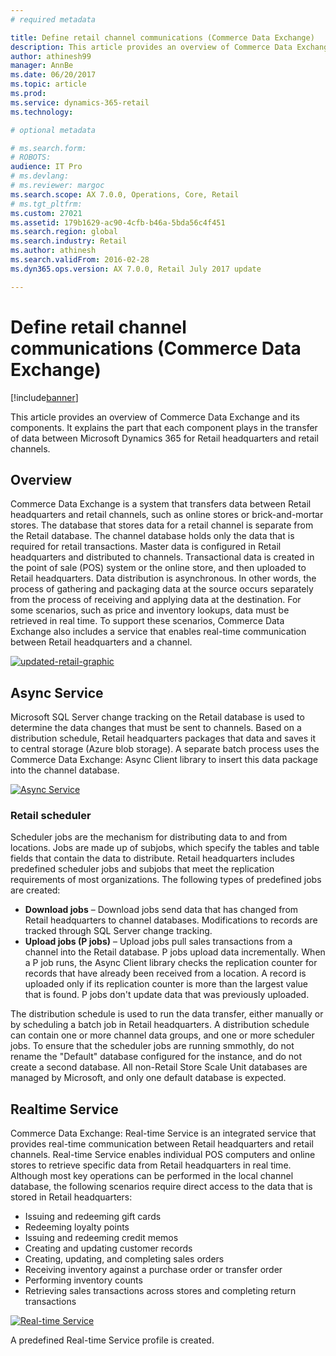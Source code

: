 ```yaml
---
# required metadata

title: Define retail channel communications (Commerce Data Exchange)
description: This article provides an overview of Commerce Data Exchange and its components. It explains the part that each component plays in the transfer of data between Microsoft Dynamics 365 for Retail and retail channels.
author: athinesh99
manager: AnnBe
ms.date: 06/20/2017
ms.topic: article
ms.prod: 
ms.service: dynamics-365-retail
ms.technology: 

# optional metadata

# ms.search.form: 
# ROBOTS: 
audience: IT Pro
# ms.devlang: 
# ms.reviewer: margoc
ms.search.scope: AX 7.0.0, Operations, Core, Retail
# ms.tgt_pltfrm: 
ms.custom: 27021
ms.assetid: 179b1629-ac90-4cfb-b46a-5bda56c4f451
ms.search.region: global
ms.search.industry: Retail
ms.author: athinesh
ms.search.validFrom: 2016-02-28
ms.dyn365.ops.version: AX 7.0.0, Retail July 2017 update

---
```


# Define retail channel communications (Commerce Data Exchange)

[!include[banner](../includes/banner.md)]


This article provides an overview of Commerce Data Exchange and its components. It explains the part that each component plays in the transfer of data between Microsoft Dynamics 365 for Retail headquarters and retail channels.

Overview
--------

Commerce Data Exchange is a system that transfers data between Retail headquarters and retail channels, such as online stores or brick-and-mortar stores. The database that stores data for a retail channel is separate from the Retail database. The channel database holds only the data that is required for retail transactions. Master data is configured in Retail headquarters and distributed to channels. Transactional data is created in the point of sale (POS) system or the online store, and then uploaded to Retail headquarters. Data distribution is asynchronous. In other words, the process of gathering and packaging data at the source occurs separately from the process of receiving and applying data at the destination. For some scenarios, such as price and inventory lookups, data must be retrieved in real time. To support these scenarios, Commerce Data Exchange also includes a service that enables real-time communication between Retail headquarters and a channel. 

[![updated-retail-graphic](./media/updated-retail-graphic.png)](./media/updated-retail-graphic.png)  

## Async Service
Microsoft SQL Server change tracking on the Retail database is used to determine the data changes that must be sent to channels. Based on a distribution schedule, Retail headquarters packages that data and saves it to central storage (Azure blob storage). A separate batch process uses the Commerce Data Exchange: Async Client library to insert this data package into the channel database. 

[![Async Service](./media/async-300x239.png)](./media/async.png)

### Retail scheduler

Scheduler jobs are the mechanism for distributing data to and from locations. Jobs are made up of subjobs, which specify the tables and table fields that contain the data to distribute. Retail headquarters includes predefined scheduler jobs and subjobs that meet the replication requirements of most organizations. The following types of predefined jobs are created:

-   **Download jobs** – Download jobs send data that has changed from Retail headquarters to channel databases. Modifications to records are tracked through SQL Server change tracking.
-   **Upload jobs (P jobs)** – Upload jobs pull sales transactions from a channel into the Retail database. P jobs upload data incrementally. When a P job runs, the Async Client library checks the replication counter for records that have already been received from a location. A record is uploaded only if its replication counter is more than the largest value that is found. P jobs don't update data that was previously uploaded.

The distribution schedule is used to run the data transfer, either manually or by scheduling a batch job in Retail headquarters. A distribution schedule can contain one or more channel data groups, and one or more scheduler jobs. To ensure that the scheduler jobs are running smmothly, do not rename the "Default" database configured for the instance, and do not create a second database. All non-Retail Store Scale Unit databases are managed by Microsoft, and only one default database is expected. 

## Realtime Service
Commerce Data Exchange: Real-time Service is an integrated service that provides real-time communication between Retail headquarters and retail channels. Real-time Service enables individual POS computers and online stores to retrieve specific data from Retail headquarters in real time. Although most key operations can be performed in the local channel database, the following scenarios require direct access to the data that is stored in Retail headquarters:

-   Issuing and redeeming gift cards
-   Redeeming loyalty points
-   Issuing and redeeming credit memos
-   Creating and updating customer records
-   Creating, updating, and completing sales orders
-   Receiving inventory against a purchase order or transfer order
-   Performing inventory counts
-   Retrieving sales transactions across stores and completing return transactions

[![Real-time Service](./media/rts.png)](./media/rts.png) 

A predefined Real-time Service profile is created.
